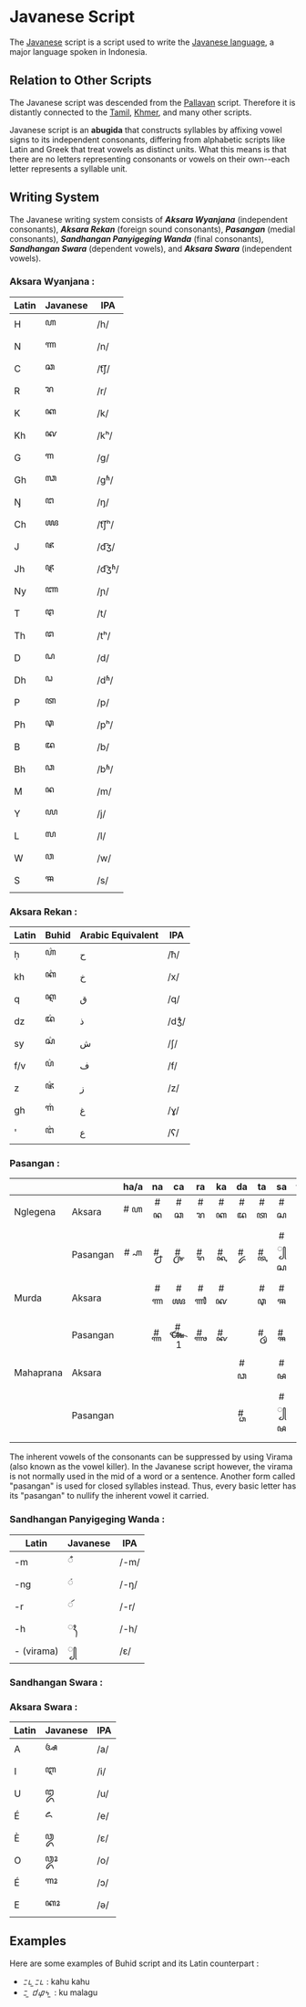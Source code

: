 
# Javanese Script

The [Javanese](https://en.wikipedia.org/wiki/Javanese_script) script is a script used to write the [Javanese language](https://en.wikipedia.org/wiki/Javanese_language), a major language spoken in Indonesia.


## Relation to Other Scripts

The Javanese script was descended from the [Pallavan](https://en.wikipedia.org/wiki/Pallava_script) script. Therefore it is distantly connected to the [Tamil](https://en.wikipedia.org/wiki/Tamil_script), [Khmer](https://en.wikipedia.org/wiki/Khmer_script), and many other scripts.

Javanese script is an **abugida** that constructs syllables by affixing vowel signs to its independent consonants, differing from alphabetic scripts like Latin and Greek that treat vowels as distinct units. What this means is that there are no letters representing consonants or vowels on their own--each letter represents a syllable unit. 


## Writing System
The Javanese writing system consists of ***Aksara Wyanjana*** (independent consonants), ***Aksara Rekan*** (foreign sound consonants), ***Pasangan*** (medial consonants), ***Sandhangan Panyigeging Wanda*** (final consonants), ***Sandhangan Swara*** (dependent vowels), and ***Aksara Swara*** (independent vowels).

### Aksara Wyanjana :

| Latin | Javanese  | IPA       |
| ----- | --------------- | --------- |
| H     | ꦲ              | /h/       |
| N     | ꦟ              | /n/       |
| C     | ꦕ              | /t͡ʃ/      |
| R     | ꦫ              | /r/       |
| K     | ꦏ              | /k/       |
| Kh    | ꦑ              | /kʰ/      |
| G     | ꦒ              | /ɡ/       |
| Gh    | ꦓ              | /ɡʱ/      |
| Ŋ     | ꦔ              | /ŋ/       |
| Ch    | ꦖ              | /t͡ʃʰ/     |
| J     | ꦗ              | /d͡ʒ/      |
| Jh    | ꦘ              | /d͡ʒʱ/     |
| Ny    | ꦚ              | /ɲ/       |
| T     | ꦛ              | /t/       |
| Th    | ꦜ              | /tʰ/      |
| D     | ꦝ              | /d/       |
| Dh    | ꦞ              | /dʱ/      |
| P     | ꦠ              | /p/       |
| Ph    | ꦡ              | /pʰ/      |
| B     | ꦢ              | /b/       |
| Bh    | ꦣ              | /bʱ/      |
| M     | ꦤ              | /m/       |
| Y     | ꦪ              | /j/       |
| L     | ꦭ              | /l/       |
| W     | ꦮ              | /w/       |
| S     | ꦯ              | /s/       |

### Aksara Rekan :

| Latin |Buhid | Arabic Equivalent | IPA |
| ------- |------- | --- |--- |
| ḥ       |ꦲ꦳      | ح | /ħ/ |
| kh       |ꦏ꦳      | خ| /x/ |
| q        |ꦐ      | ق | /q/ |
| dz        |ꦢ꦳      | ذ | /dʒ̊/ |
| sy        |ꦱ꦳      | ش | /ʃ/ |
| f/v        |ꦥ꦳      | ف | /f/ |
| z        |ꦗ꦳      | ز | /z/ |
| gh        |ꦒ꦳      | غ | /ɣ/ |
| '        |ꦔ꦳      | ع | /ʕ/ |

### Pasangan :

|           |          | ha/a |  na  |   ca  |  ra  |  ka  |  da  |  ta  |  sa  |  wa  |  la  |  pa  |  dha |  ja  |  ya  |  nya |  ma  |  ga  |  ba  |  tha |  nga |
|-----------|----------|:----:|:----:|:-----:|:----:|:----:|:----:|:----:|:----:|:----:|:----:|:----:|:----:|:----:|:----:|:----:|:----:|:----:|:----:|:----:|:----:|
|  Nglegena |  Aksara  | # ꦲ  | # ꦤ  | # ꦕ   | # ꦫ  | # ꦏ  | # ꦢ  | # ꦠ  | # ꦱ  | # ꦮ  | # ꦭ  | # ꦥ  | # ꦝ  | # ꦗ  | # ꦪ  | # ꦚ  | # ꦩ  | # ꦒ  | # ꦧ  | # ꦛ  | # ꦔ  |
|           | Pasangan | # ꧀ꦲ | # ꧀ꦤ | # ꧀ꦕ  | # ꧀ꦫ | # ꧀ꦏ | # ꧀ꦢ | # ꧀ꦠ | # ꧀ꦱ | # ꧀ꦮ | # ꧀ꦭ | # ꧀ꦥ | # ꧀ꦝ | # ꧀ꦗ | # ꧀ꦪ | # ꧀ꦚ | # ꧀ꦩ | # ꧀ꦒ | # ꧀ꦧ | # ꧀ꦛ | # ꧀ꦔ |
|   Murda   |  Aksara  |      | # ꦟ  | # ꦖ   | # ꦬ  | # ꦑ  |      | # ꦡ  | # ꦯ  |      |      | # ꦦ  |      |      |      | # ꦘ  |      | # ꦓ  | # ꦨ  |      |      |
|           | Pasangan |      | # ꧀ꦟ | # ꧀ꦖ1 | # ꧀ꦬ | # ꧀ꦑ |      | # ꧀ꦡ | # ꧀ꦯ |      |      | # ꧀ꦦ |      |      |      | # ꧀ꦘ |      | # ꧀ꦓ | # ꧀ꦨ |      |      |
| Mahaprana |  Aksara  |      |      |       |      |      | # ꦣ  |      | # ꦰ  |      |      |      | # ꦞ  | # ꦙ  |      |      |      |      |      | # ꦜ  |      |
|           | Pasangan |      |      |       |      |      | # ꧀ꦣ |      | # ꧀ꦰ |      |      |      | # ꧀ꦞ | # ꧀ꦙ |      |      |      |      |      | # ꧀ꦜ |      |

The inherent vowels of the consonants can be suppressed by using Virama (also known as the vowel killer). In the Javanese script however, the virama is not normally used in the mid of a word or a sentence. Another form called "pasangan" is used for closed syllables instead. Thus, every basic letter has its "pasangan" to nullify the inherent vowel it carried. 

### Sandhangan Panyigeging Wanda :
| Latin | Javanese  | IPA       |
| ----- | --------------- | --------- |
| -m     | ꦀ              | /-m/       |
| -ng     | ꦁ              | /-ŋ/       |
| -r     | ꦂ              | /-r/       |
| -h     | ꦃ              | /-h/       |
| - (virama)     | ꧀              | /ɛ/       |

### Sandhangan Swara :

### Aksara Swara :
| Latin | Javanese  | IPA       |
| ----- | --------------- | --------- |
| A     | ꦄ              | /a/       |
| I     | ꦆ              | /i/       |
| U     | ꦈ              | /u/       |
| É     | ꦌ              | /e/       |
| È     | ꦎ              | /ɛ/       |
| O     | ꦎꦴ            | /o/       |
| É     | ꦒꦴ            | /ɔ/       |
| E     | ꦏꦴ            | /ə/       |

## Examples

Here are some examples of Buhid script and its Latin counterpart :

* ᝃᝑ ᝓᝃᝑ  : kahu kahu
* ᝃ ᝓ ᝋᝎᝄ ᝓ : ku malagu
